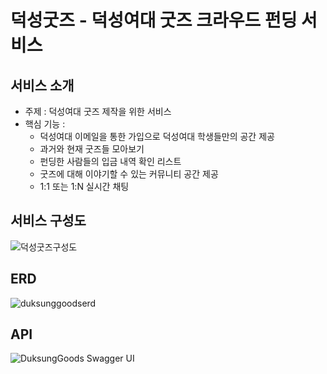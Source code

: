 # 덕성굿즈 - 덕성여대 굿즈 크라우드 펀딩 서비스

## 서비스 소개
* 주제 : 덕성여대 굿즈 제작을 위한 서비스
* 핵심 기능 : 
    * 덕성여대 이메일을 통한 가입으로 덕성여대 학생들만의 공간 제공
    * 과거와 현재 굿즈들 모아보기
    * 펀딩한 사람들의 입금 내역 확인 리스트
    * 굿즈에 대해 이야기할 수 있는 커뮤니티 공간 제공
    * 1:1 또는 1:N 실시간 채팅

## 서비스 구성도
![덕성굿즈구성도](https://user-images.githubusercontent.com/43838022/158007600-abd23dcb-c160-4269-8be9-4b2698b0de5a.png)

## ERD
![duksunggoodserd](https://user-images.githubusercontent.com/43838022/158006967-fc0afd21-ae5c-444e-ab31-1823f1741178.png)

## API
![DuksungGoods Swagger UI](https://user-images.githubusercontent.com/43838022/158007003-7dab5377-47ee-401d-8a88-8a57c1d2072b.png)
